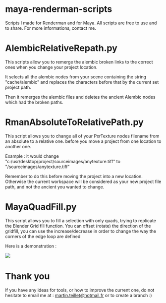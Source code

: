 # maya-renderman-scripts

Scripts I made for Renderman and for Maya. 
All scripts are free to use and to share. 
For more informations, contact me.



# AlembicRelativeRepath.py
This scripts allow you to remerge the alembic broken links to the correct ones when you change your project location.

It selects all the alembic nodes from your scene containing the string "cache/alembic" and replaces the characters before that by the current set project path.

Then it remerges the alembic files and deletes the ancient Alembic nodes which had the broken paths.


# RmanAbsoluteToRelativePath.py
This script allows you to change all of your PxrTexture nodes filename from an absolute to a relative one. before you move a project from one location to another one.

Example : it would change "c:/usr/desktop/project/sourceimages/anytexture.tiff"
to "<ws>/sourceimages/anytexture.tiff"
  
  Remember to do this before moving the project into a new location. Otherwise the current workspace will be considered as your new project file path, and not the ancient you wanted to change.



# MayaQuadFill.py
This script allows you to fill a selection with only quads, trying to replicate the Blender Grid fill function. You can offset (rotate) the direction of the gridfill, you can use the increase/decrease in order to change the  way the corners of the edge loop are defined

Here is a demonstration :

![](.imgs\.gifs\Maya_GridFill_Demo.gif)


# Thank you
If you have any ideas for tools, or how to improve the current one, do not hesitate to email me at : martin.teillet@hotmail.fr or to create a branch :)
